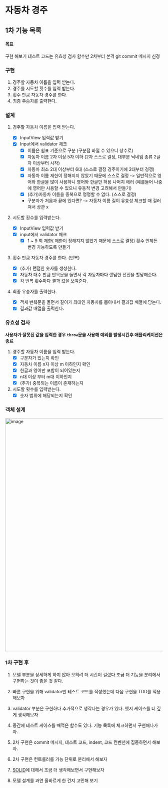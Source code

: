 # 자동차 경주

## 1차 기능 목록

#### 목표

구현 해보기
테스트 코드는 유효성 검사 함수만 2차부터 본격
git commit 메시지 신경

### 구현

1. 경주할 자동차 이름을 입력 받는다.
2. 경주를 시도할 횟수를 입력 받는다.
3. 횟수 만큼 자동차 경주를 한다.
4. 최종 우승자를 출력한다.

### 설계

1. 경주할 자동차 이름을 입력 받는다.

   - [x] InputView 입력값 받기
   - [x] Input에서 validator 체크
     - [x] 이름은 쉼표 기준으로 구분 (구분점 바뀔 수 있으니 상수로)
     - [x] 자동차 이름 2자 이상 5자 이하 (2자 스스로 결정, 대부분 닉네임 종류 2글자 이상부터 시작)
     - [x] 자동차 최소 2대 이상부터 6대 (스스로 결정 경주이기에 2대부터 경쟁)
     - [x] 자동차 이름 제한이 정해지지 않았기 때문에 스스로 결정 -> 일반적으로 영어와 한글을 많이 사용하니 영어와 한글만 허용 나머지 에러 (예를들어 나중에 영어만 사용할 수 있으니 유동적 변경 고려해서 만들기)
     - [x] (추가)자동차 이름을 중복으로 명명할 수 없다. (스스로 결정)
     - 구분자가 처음과 끝에 있다면? -> 자동차 이름 길이 유효성 체크할 때 걸러져서 상관 x

2. 시도할 횟수를 입력받는다.
   - [x] InputView 입력값 받기
   - [x] input에서 validator 체크
     - [x] 1 ~ 9 회 제한( 제한이 정해지지 않았기 때문에 스스로 결정) 횟수 언제든 변경 가능하도록 만들기
3. 횟수 만큼 자동차 경주를 한다. (반복)
   - [x] (추가) 랜덤한 숫자를 생성한다.
   - [x] 자동차 대수 만큼 반목문을 돌면서 각 자동차마다 랜덤한 전진을 할당해준다.
   - [x] 각 반복 횟수마다 결과 값을 보여준다.
4. 최종 우승자를 출력한다.
   - [x] 객체 반복문을 돌면서 길이가 최대인 자동차를 뽑아내서 결과값 배열에 담는다.
   - [x] 결과값 배열을 출력한다.

### 유효성 검사

**사용자가 잘못된 값을 입력한 경우 `throw`문을 사용해 예외를 발생시킨후 애플리케이션은 종료**

1. 경주할 자동차 이름을 입력 받는다.
   - [x] 구분자가 있는지 확인
   - [x] 자동차 이름 n자 이상 m 이하인지 확인
   - [x] 한글과 영어만 포함이 되어있는지
   - [x] n대 이상 부터 m대 이하인지
   - [x] (추가) 중복되는 이름이 존재하는지
2. 시도할 횟수를 입력받는다.
   - [x] 숫자 범위에 해당되는지 확인

### 객체 설계

<img width="744" alt="image" src="https://github.com/Ryan-Dia/javascript-racingcar-6/assets/76567238/85b7c0be-84f5-4cea-a9a8-607ea00c985b">

### 1차 구현 후

1. 모델 부분을 상세하게 하지 않아 오히려 더 시간이 걸렸다
   조금 더 기능을 분리에서 구현하는 것이 좋을 것 같다.

2. 빠른 구현을 위해 validator만 테스트 코드를 작성했는데 다음 구현을 TDD를 적용해보자

3. validator 부분은 구현하다 추가적으로 생각나는 경우가 있다. 엣지 케이스를 더 깊게 생각해보자

4. 중간에 테스트 케이스를 빼먹은 함수도 있다. 기능 목록에 체크하면서 구현해나가자.

5. 2차 구현은 commit 메시지, 테스트 코드, indent, 코드 컨벤션에 집중하면서 해보자.

6. 2차 구현은 컨트롤러를 기능 단위로 분리해서 해보자

7. [SOLID](https://velog.io/@teo/Javascript%EC%97%90%EC%84%9C%EB%8F%84-SOLID-%EC%9B%90%EC%B9%99%EC%9D%B4-%ED%86%B5%ED%95%A0%EA%B9%8C)에 대해서 조금 더 생각해보면서 구현해보자

8. 모델 설계를 과연 올바르게 한 건지 고민해 보기
